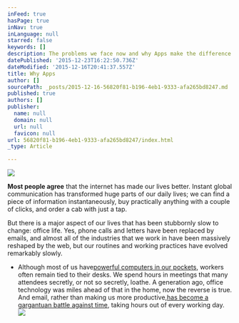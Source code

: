```yaml
---
inFeed: true
hasPage: true
inNav: true
inLanguage: null
starred: false
keywords: []
description: The problems we face now and why Apps make the difference.
datePublished: '2015-12-23T16:22:50.736Z'
dateModified: '2015-12-16T20:41:37.557Z'
title: Why Apps
author: []
sourcePath: _posts/2015-12-16-56820f81-b196-4eb1-9333-afa265bd8247.md
published: true
authors: []
publisher:
  name: null
  domain: null
  url: null
  favicon: null
url: 56820f81-b196-4eb1-9333-afa265bd8247/index.html
_type: Article

---
```

![](https://the-grid-user-content.s3-us-west-2.amazonaws.com/1b2682a5-a7e5-48ba-bc0c-65d6d9c7283a.png)

**Most people agree** that the internet has made our lives better. Instant global communication has transformed huge parts of our daily lives; we can find a piece of information instantaneously, buy practically anything with a couple of clicks, and order a cab with just a tap.

But there is a major aspect of our lives that has been stubbornly slow to change: office life. Yes, phone calls and letters have been replaced by emails, and almost all of the industries that we work in have been massively reshaped by the web, but our routines and working practices have evolved remarkably slowly.

* Although most of us have[powerful computers in our pockets][0], workers often remain tied to their desks. We spend hours in meetings that many attendees secretly, or not so secretly, loathe. A generation ago, office technology was miles ahead of that in the home, now the reverse is true. And email, rather than making us more productive,[has become a gargantuan battle against time][1], taking hours out of every working day.
![](https://the-grid-user-content.s3-us-west-2.amazonaws.com/1f5129a5-75a9-46be-b9f3-b5201d46cb5e.png)

[0]: http://www.telegraph.co.uk/technology/news/11949852/smartphone-apps-inexpensive-technology-thirty-years-ago.html
[1]: http://www.telegraph.co.uk/technology/news/11964562/Can-email-finally-be-killed-off.html